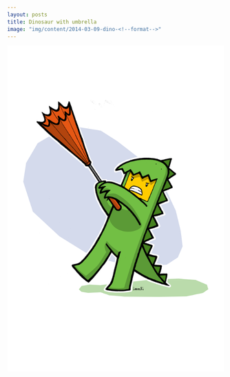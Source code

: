 ```yaml
---
layout: posts
title: Dinosaur with umbrella
image: "img/content/2014-03-09-dino-<!--format-->"
---
```


<img src="/img/content/2014-03-09-dino-640x960.png"
     class="img-rounded
            img-responsive
            post-img">